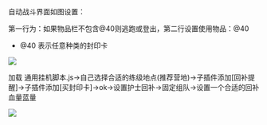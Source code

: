 自动战斗界面如图设置：

第一行为：如果物品栏不包含@40则逃跑或登出，第二行设置使用物品：@40

* @40 表示任意种类的封印卡

![](/hzqst/CGAssistant/raw/master/img2/25.png?raw=true)

加载 通用挂机脚本.js->自己选择合适的练级地点(推荐营地)->子插件添加[回补提醒]->子插件添加[买封印卡]->ok->设置护士回补->固定组队->设置一个合适的回补血量蓝量

![](/hzqst/CGAssistant/raw/master/img2/26.png?raw=true)